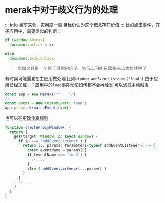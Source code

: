 # merak中对于歧义行为的处理
::: info
目前来看，实用度一般
但我仍认为这个概念存在价值
:::
比如点击事件，在子应用中，需要类似的判断：
```ts
if (window.$Merak)
  document.onlick = xx

else
  document.body.onlick
```
> 当然这只是一个易于理解的例子，实际上可能只需要点击文档就够了

有时候可能需要在主应用做处理
比如`window.addEventListener('load')`,由于应用已经加载，子应用中的`load`事件无论如何都不会再触发
可以通过手动触发
```ts
const app = new Merak(/** .. */)
// ...
const event = new CustomEvent('load')
app.proxy.dispatchEvent(event)
```
也可以在[更改沙箱规则](../reform/proxy.md)

```ts
function createProxyWindow() {
  return {
    get(target: Window, p: keyof Window) {
      if (p === 'addEventListener') {
        return (...params: Parameters<typeof addEventListener>) => {
          const eventName = params[0]
          if (eventName === 'load') {
            // ...
          }
          else { addEventListener(...params) }
        }
      }
      // ...
    }
  }
}
```